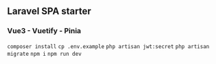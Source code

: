 ## Laravel SPA starter
### Vue3 - Vuetify - Pinia

``` composer install ```
``` cp .env.example ```
``` php artisan jwt:secret ```
``` php artisan migrate ```
``` npm i ```
``` npm run dev ```
